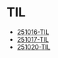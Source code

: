 # TIL
- [251016-TIL](https://joysdevlog.tistory.com/entry/251016-TIL)
- [251017-TIL](https://joysdevlog.tistory.com/entry/251017-TIL)
- [251020-TIL](https://joysdevlog.tistory.com/entry/251020-TIL)
